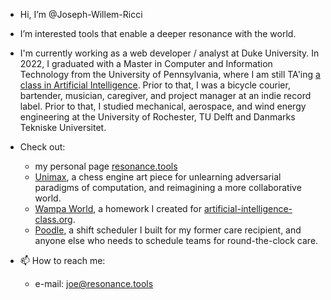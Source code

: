 - Hi, I’m @Joseph-Willem-Ricci
- I’m interested tools that enable a deeper resonance with the world.
- I'm currently working as a web developer / analyst at Duke University. In 2022, I graduated with a Master in Computer and Information Technology from the University of Pennsylvania, where I am still TA'ing [a class in Artificial Intelligence](https://artificial-intelligence-class.org/). Prior to that, I was a bicycle courier, bartender, musician, caregiver, and project manager at an indie record label. Prior to that, I studied mechanical, aerospace, and wind energy engineering at the University of Rochester, TU Delft and Danmarks Tekniske Universitet.
- Check out:
  -   my personal page [resonance.tools](https://resonance.tools)
  -   [Unimax](https://unimax.run), a chess engine art piece for unlearning adversarial paradigms of computation, and reimagining a more collaborative world.
  -   [Wampa World](https://github.com/Joseph-Willem-Ricci/wampa-world), a homework I created for [artificial-intelligence-class.org](https://artificial-intelligence-class.org).
  -   [Poodle](https://www.poodlescheduler.com), a shift scheduler I built for my former care recipient, and anyone else who needs to schedule teams for round-the-clock care.

- 📫 How to reach me:
  - e-mail:   joe@resonance.tools
 
<!---
Joseph-Willem-Ricci/Joseph-Willem-Ricci is a ✨ special ✨ repository because its `README.md` (this file) appears on your GitHub profile.
You can click the Preview link to take a look at your changes.
--->
